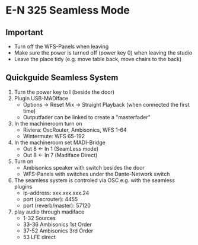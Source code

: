 # E-N 325 Seamless Mode

## Important

- Turn off the WFS-Panels when leaving
- Make sure the power is turned off (power key 0) when leaving the studio
- Leave the place tidy (e.g. move table back, move chairs to the back)

## Quickguide Seamless System

1. Turn the power key to I (beside the door)
2. Plugin USB-MADIface
    - Options -> Reset Mix -> Straight Playback (when connected the first time)
    - Outputfader can be linked to create a "masterfader"
3. In the machineroom turn on
    - Riviera: OscRouter, Ambisonics, WFS 1-64
    - Wintermute: WFS 65-192
4. In the machineroom set MADI-Bridge
    - Out 8 <- In 1 (SeamLess mode)
    - Out 8 <- In 7 (Madiface Direct)
5. Turn on
    - Ambisonics speaker with switch besides the door
    - WFS-Panels with switches under the Dante-Network switch
6. The seamless system is controled via OSC e.g. with the seamless plugins
    - ip-address: xxx.xxx.xxx.24
    - port (oscrouter): 4455
    - port (reverb/master): 57120
7. play audio through madiface
    - 1-32 Sources
    - 33-36 Ambisonics 1st Order
    - 37-52 Ambisonics 3rd Order
    - 53 LFE direct
